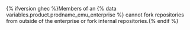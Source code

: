 {% ifversion ghec %}Members of an {% data variables.product.prodname_emu_enterprise %} cannot fork repositories from outside of the enterprise or fork internal repositories.{% endif %}